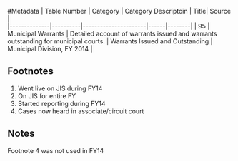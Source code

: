 #Metadata
| Table Number | Category | Category Descriptoin | Title| Source |  
|--------------|----------|----------------------|------|--------|
| 95 | Municipal Warrants | Detailed account of warrants issued and warrants outstanding for municipal courts. | Warrants Issued and Outstanding | Municipal Division, FY 2014 |  

  
## Footnotes  
1. Went live on JIS during FY14  
2. On JIS for entire FY  
3. Started reporting during FY14  
4. Cases now heard in associate/circuit court  
  
## Notes  
Footnote 4 was not used in FY14  
